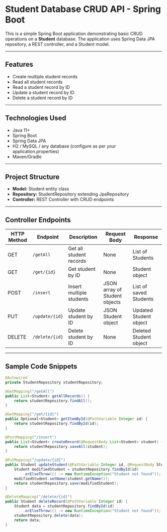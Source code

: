 # Student Database CRUD API - Spring Boot

This is a simple Spring Boot application demonstrating basic CRUD operations on a **Student** database. The application uses Spring Data JPA repository, a REST controller, and a Student model.

---

## Features

- Create multiple student records
- Read all student records
- Read a student record by ID
- Update a student record by ID
- Delete a student record by ID

---

## Technologies Used

- Java 11+
- Spring Boot
- Spring Data JPA
- H2 / MySQL / any database (configure as per your application.properties)
- Maven/Gradle

---

## Project Structure

- **Model:** Student entity class
- **Repository:** StudentRepository extending JpaRepository
- **Controller:** REST Controller with CRUD endpoints

---

## Controller Endpoints

| HTTP Method | Endpoint        | Description                 | Request Body                 | Response                 |
|-------------|-----------------|-----------------------------|------------------------------|--------------------------|
| GET         | `/getAll`       | Get all student records     | None                         | List of Students         |
| GET         | `/get/{id}`     | Get student by ID           | None                         | Student object           |
| POST        | `/insert`       | Insert multiple students    | JSON array of Student objects | List of saved Students   |
| PUT         | `/update/{id}`  | Update student by ID        | JSON Student object          | Updated Student object   |
| DELETE      | `/delete/{id}`  | Delete student by ID        | None                         | Deleted Student object   |

---

## Sample Code Snippets

```java
@Autowired
private StudentRepository studentRepository;

@GetMapping("/getAll")
public List<Student> getAllRecords() {
    return studentRepository.findAll();
}

@GetMapping("/get/{id}")
public Optional<Student> getItemById(@PathVariable Integer id) {
    return studentRepository.findById(id);
}

@PostMapping("/insert")
public List<Student> createRecord(@RequestBody List<Student> student) {
    return studentRepository.saveAll(student);
}

@PutMapping("/update/{id}")
public Student updateStudent(@PathVariable Integer id, @RequestBody Student student) {
    Student modifiedStudent = studentRepository.findById(id)
        .orElseThrow(() -> new RuntimeException("Student not found"));
    modifiedStudent.setName(student.getName());
    return studentRepository.save(modifiedStudent);
}

@DeleteMapping("/delete/{id}")
public Student deleteRecord(@PathVariable Integer id) {
    Student data = studentRepository.findById(id)
        .orElseThrow(() -> new RuntimeException("Student not found"));
    studentRepository.delete(data);
    return data;
}

